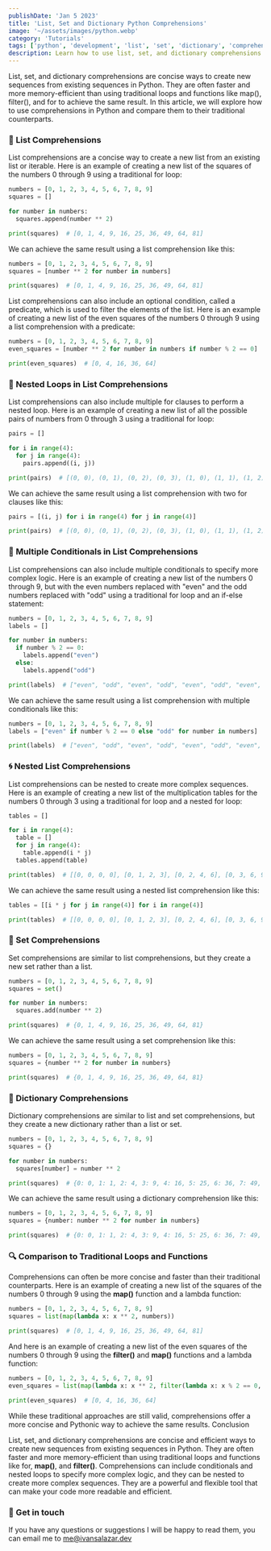 ```yaml
---
publishDate: 'Jan 5 2023'
title: 'List, Set and Dictionary Python Comprehensions'
image: '~/assets/images/python.webp'
category: 'Tutorials'
tags: ['python', 'development', 'list', 'set', 'dictionary', 'comprehensions']
description: Learn how to use list, set, and dictionary comprehensions in Python to create new sequences from existing ones. Comprehensions are concise and efficient alternatives to traditional loops and functions like `for`, `map()`, and `filter()`. This tutorial covers the syntax and usage of list comprehensions, including conditionals and nested loops. It also explores set and dictionary comprehensions and compares them to their traditional counterparts. Comprehensions provide a Pythonic and efficient way to generate sequences, making your code more readable and efficient.
---
```


List, set, and dictionary comprehensions are concise ways to create new sequences from existing sequences in Python. They are often faster and more memory-efficient than using traditional loops and functions like map(), filter(), and for to achieve the same result. In this article, we will explore how to use comprehensions in Python and compare them to their traditional counterparts.

### 📝 List Comprehensions

List comprehensions are a concise way to create a new list from an existing list or iterable. Here is an example of creating a new list of the squares of the numbers 0 through 9 using a traditional for loop:

```python
numbers = [0, 1, 2, 3, 4, 5, 6, 7, 8, 9]
squares = []

for number in numbers:
  squares.append(number ** 2)

print(squares)  # [0, 1, 4, 9, 16, 25, 36, 49, 64, 81]
```

We can achieve the same result using a list comprehension like this:

```python
numbers = [0, 1, 2, 3, 4, 5, 6, 7, 8, 9]
squares = [number ** 2 for number in numbers]

print(squares)  # [0, 1, 4, 9, 16, 25, 36, 49, 64, 81]
```

List comprehensions can also include an optional condition, called a predicate, which is used to filter the elements of the list. Here is an example of creating a new list of the even squares of the numbers 0 through 9 using a list comprehension with a predicate:

```python
numbers = [0, 1, 2, 3, 4, 5, 6, 7, 8, 9]
even_squares = [number ** 2 for number in numbers if number % 2 == 0]

print(even_squares)  # [0, 4, 16, 36, 64]
```

### 🧩 Nested Loops in List Comprehensions

List comprehensions can also include multiple for clauses to perform a nested loop. Here is an example of creating a new list of all the possible pairs of numbers from 0 through 3 using a traditional for loop:

```python
pairs = []

for i in range(4):
  for j in range(4):
    pairs.append((i, j))

print(pairs)  # [(0, 0), (0, 1), (0, 2), (0, 3), (1, 0), (1, 1), (1, 2), (1, 3), (2, 0), (2, 1), (2, 2), (2, 3), (3, 0), (3, 1), (3, 2), (3, 3)]
```

We can achieve the same result using a list comprehension with two for clauses like this:

```python
pairs = [(i, j) for i in range(4) for j in range(4)]

print(pairs)  # [(0, 0), (0, 1), (0, 2), (0, 3), (1, 0), (1, 1), (1, 2), (1, 3), (2, 0), (2, 1), (2, 2), (2, 3), (3, 0), (3, 1), (3, 2), (3, 3)]
```
### 🧰 Multiple Conditionals in List Comprehensions

List comprehensions can also include multiple conditionals to specify more complex logic. Here is an example of creating a new list of the numbers 0 through 9, but with the even numbers replaced with "even" and the odd numbers replaced with "odd" using a traditional for loop and an if-else statement:

```python
numbers = [0, 1, 2, 3, 4, 5, 6, 7, 8, 9]
labels = []

for number in numbers:
  if number % 2 == 0:
    labels.append("even")
  else:
    labels.append("odd")

print(labels)  # ["even", "odd", "even", "odd", "even", "odd", "even", "odd", "even", "odd"]
```
We can achieve the same result using a list comprehension with multiple conditionals like this:

```python
numbers = [0, 1, 2, 3, 4, 5, 6, 7, 8, 9]
labels = ["even" if number % 2 == 0 else "odd" for number in numbers]

print(labels)  # ["even", "odd", "even", "odd", "even", "odd", "even", "odd", "even", "odd"]
```

### 🌀 Nested List Comprehensions

List comprehensions can be nested to create more complex sequences. Here is an example of creating a new list of the multiplication tables for the numbers 0 through 3 using a traditional for loop and a nested for loop:

```python
tables = []

for i in range(4):
  table = []
  for j in range(4):
    table.append(i * j)
  tables.append(table)

print(tables)  # [[0, 0, 0, 0], [0, 1, 2, 3], [0, 2, 4, 6], [0, 3, 6, 9]]
```

We can achieve the same result using a nested list comprehension like this:

```python
tables = [[i * j for j in range(4)] for i in range(4)]

print(tables)  # [[0, 0, 0, 0], [0, 1, 2, 3], [0, 2, 4, 6], [0, 3, 6, 9]]
```

### 🔢 Set Comprehensions

Set comprehensions are similar to list comprehensions, but they create a new set rather than a list.

```python
numbers = [0, 1, 2, 3, 4, 5, 6, 7, 8, 9]
squares = set()

for number in numbers:
  squares.add(number ** 2)

print(squares)  # {0, 1, 4, 9, 16, 25, 36, 49, 64, 81}
```
We can achieve the same result using a set comprehension like this:

```python
numbers = [0, 1, 2, 3, 4, 5, 6, 7, 8, 9]
squares = {number ** 2 for number in numbers}

print(squares)  # {0, 1, 4, 9, 16, 25, 36, 49, 64, 81}
```

### 📖 Dictionary Comprehensions

Dictionary comprehensions are similar to list and set comprehensions, but they create a new dictionary rather than a list or set.

```python
numbers = [0, 1, 2, 3, 4, 5, 6, 7, 8, 9]
squares = {}

for number in numbers:
  squares[number] = number ** 2

print(squares)  # {0: 0, 1: 1, 2: 4, 3: 9, 4: 16, 5: 25, 6: 36, 7: 49, 8: 64, 9: 81}
```
We can achieve the same result using a dictionary comprehension like this:

```python
numbers = [0, 1, 2, 3, 4, 5, 6, 7, 8, 9]
squares = {number: number ** 2 for number in numbers}

print(squares)  # {0: 0, 1: 1, 2: 4, 3: 9, 4: 16, 5: 25, 6: 36, 7: 49, 8: 64, 9: 81}
```

### 🔍 Comparison to Traditional Loops and Functions

Comprehensions can often be more concise and faster than their traditional counterparts. Here is an example of creating a new list of the squares of the numbers 0 through 9 using the **map()** function and a lambda function:

```python
numbers = [0, 1, 2, 3, 4, 5, 6, 7, 8, 9]
squares = list(map(lambda x: x ** 2, numbers))

print(squares)  # [0, 1, 4, 9, 16, 25, 36, 49, 64, 81]
```

And here is an example of creating a new list of the even squares of the numbers 0 through 9 using the **filter()** and **map()** functions and a lambda function:

```python
numbers = [0, 1, 2, 3, 4, 5, 6, 7, 8, 9]
even_squares = list(map(lambda x: x ** 2, filter(lambda x: x % 2 == 0, numbers)))

print(even_squares)  # [0, 4, 16, 36, 64]
```

While these traditional approaches are still valid, comprehensions offer a more concise and Pythonic way to achieve the same results.
Conclusion

List, set, and dictionary comprehensions are concise and efficient ways to create new sequences from existing sequences in Python. They are often faster and more memory-efficient than using traditional loops and functions like for, **map()**, and **filter()**. Comprehensions can include conditionals and nested loops to specify more complex logic, and they can be nested to create more complex sequences. They are a powerful and flexible tool that can make your code more readable and efficient.

### 🙋 Get in touch

If you have any questions or suggestions I will be happy to read them, you can email me to [me@ivansalazar.dev](mailto:me@ivansalazar.dev)